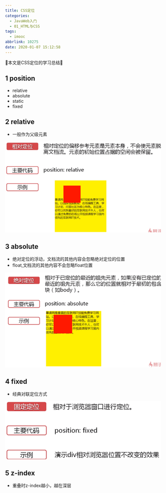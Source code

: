 ```yaml
---
title: CSS定位
categories:
  - JavaWeb入门
  - 01_HTML与CSS
tags:
  - imooc
abbrlink: 10275
date: 2020-01-07 15:12:58
---
```


:star2:本文是CSS定位的学习总结:star2:

<!-- more -->

## 1 position

- relative
- absolute
- static
- fixed

## 2 relative

- 一般作为父级元素

![图片](/images/021_04_01.png)

## 3 absolute

- 绝对定位的浮动，文档流的其他内容会忽略绝对定位的位置
- float,文档流的其他内容不会忽略float位置

![图片](/images/021_04_02.png)

## 4 fixed

- 经典对联定位方式

![图片](/images/021_04_03.png)

## 5 z-index

- 重叠时z-index越小，越在深层

